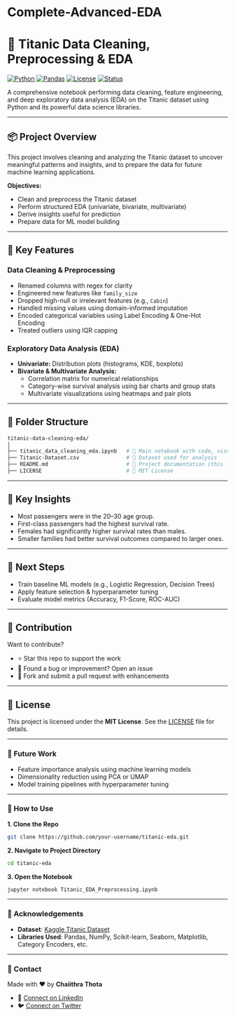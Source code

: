 # Complete-Advanced-EDA

# 🚢 Titanic Data Cleaning, Preprocessing & EDA

[![Python](https://img.shields.io/badge/Python-3.8+-blue.svg)](https://www.python.org/)
[![Pandas](https://img.shields.io/badge/Pandas-✔️-darkgreen)](https://pandas.pydata.org/)
[![License](https://img.shields.io/badge/License-MIT-lightgrey.svg)](./LICENSE)
[![Status](https://img.shields.io/badge/Status-Completed-success.svg)]()

A comprehensive notebook performing data cleaning, feature engineering, and deep exploratory data analysis (EDA) on the Titanic dataset using Python and its powerful data science libraries.

---

## 📦 Project Overview

This project involves cleaning and analyzing the Titanic dataset to uncover meaningful patterns and insights, and to prepare the data for future machine learning applications.

**Objectives:**
- Clean and preprocess the Titanic dataset
- Perform structured EDA (univariate, bivariate, multivariate)
- Derive insights useful for prediction
- Prepare data for ML model building

---

## 🧰 Key Features

### Data Cleaning & Preprocessing
- Renamed columns with regex for clarity
- Engineered new features like `family_size`
- Dropped high-null or irrelevant features (e.g., `Cabin`)
- Handled missing values using domain-informed imputation
- Encoded categorical variables using Label Encoding & One-Hot Encoding
- Treated outliers using IQR capping

### Exploratory Data Analysis (EDA)
- **Univariate:** Distribution plots (histograms, KDE, boxplots)
- **Bivariate & Multivariate Analysis:**
  - Correlation matrix for numerical relationships
  - Category-wise survival analysis using bar charts and group stats
  - Multivariate visualizations using heatmaps and pair plots

---

## 📁 Folder Structure
```bash
titanic-data-cleaning-eda/
│
├── titanic_data_cleaning_eda.ipynb   # 📓 Main notebook with code, visuals, and analysis
├── Titanic-Dataset.csv               # 📄 Dataset used for analysis
├── README.md                         # 🧾 Project documentation (this file)
├── LICENSE                           # 📃 MIT License

```
---

## 🎯 Key Insights

- Most passengers were in the 20–30 age group.
- First-class passengers had the highest survival rate.
- Females had significantly higher survival rates than males.
- Smaller families had better survival outcomes compared to larger ones.

---

## 🚀 Next Steps

- Train baseline ML models (e.g., Logistic Regression, Decision Trees)
- Apply feature selection & hyperparameter tuning
- Evaluate model metrics (Accuracy, F1-Score, ROC-AUC)

---

## 🤝 Contribution

Want to contribute?
- ⭐ Star this repo to support the work
- 🐞 Found a bug or improvement? Open an issue
- 🚀 Fork and submit a pull request with enhancements

---

## 📜 License

This project is licensed under the **MIT License**. See the [LICENSE](./LICENSE) file for details.

---

### 🔮 Future Work
- Feature importance analysis using machine learning models  
- Dimensionality reduction using PCA or UMAP  
- Model training pipelines with hyperparameter tuning  

---

### 📁 How to Use

**1. Clone the Repo**
```bash
git clone https://github.com/your-username/titanic-eda.git
```

**2. Navigate to Project Directory**
```bash
cd titanic-eda
```

**3. Open the Notebook**
```bash
jupyter notebook Titanic_EDA_Preprocessing.ipynb
```

---

### 🙌 Acknowledgements
- **Dataset**: [Kaggle Titanic Dataset](https://www.kaggle.com/c/titanic)  
- **Libraries Used**: Pandas, NumPy, Scikit-learn, Seaborn, Matplotlib, Category Encoders, etc.

---

### 📧 Contact  
Made with ❤️ by **Chaiithra Thota**  

- 🔗 [Connect on LinkedIn](https://www.linkedin.com/in/chaiithrathota/)  
- 🐦 [Connect on Twitter](https://x.com/DebugDiary_)  

